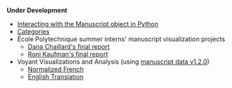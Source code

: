 **Under Development**
- [Interacting with the Manuscript object in Python](manuscript-object-tutorial.md)
- [Categories](categories.md)
- École Polytechnique summer interns' manuscript visualization projects
   - [Dana Chaillard's final report](Chaillard_final-report.md)
   - [Roni Kaufman's final report](Kaufman_final-report.md)
- Voyant Visualizations and Analysis (using [manuscript data v1.2.0](https://github.com/cu-mkp/m-k-manuscript-data/releases/tag/v1.2.0))
   - [Normalized French](http://voyant-test.makingandknowing.org:8888/?corpus=6b5b78554b426ede98671e5fdcad294d)
   - [English Translation](http://voyant-test.makingandknowing.org:8888/?corpus=b560f05582db17b6eb34356d684e565f)
